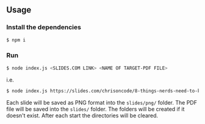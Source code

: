 ## Usage
### Install the dependencies
```sh
$ npm i
```

### Run
```sh
$ node index.js <SLIDES.COM LINK> <NAME OF TARGET-PDF FILE>
```

i.e.

```sh
$ node index.js https://slides.com/chrisoncode/8-things-nerds-need-to-know things-to-know.pdf
```

Each slide will be saved as PNG format into the `slides/png/` folder. 
The PDF file will be saved into the `slides/` folder.
The folders will be created if it doesn't exist.
After each start the directories will be cleared.
